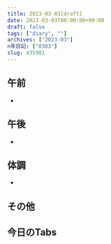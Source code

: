 ```yaml
---
title: 2023-03-03[draft]
date: 2023-03-03T00:00:00+09:00
draft: false
tags: ["diary", ""]
archives: ["2023-03"]
n年日記: ["0303"]
slug: 435901
---
```

## 午前
- 
## 午後
- 
## 体調
- 
## その他
## 今日のTabs